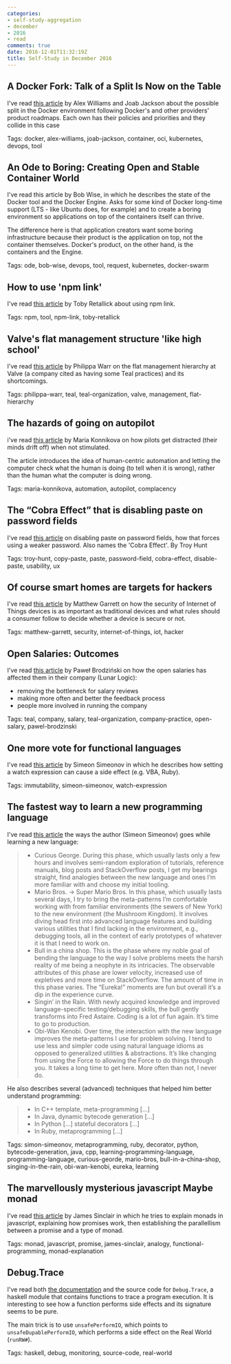 ```yaml
---
categories:
- self-study-aggregation
- december
- 2016
- read
comments: true
date: 2016-12-01T11:32:19Z
title: Self-Study in December 2016
---
```


## A Docker Fork: Talk of a Split Is Now on the Table

I've read [this article][docker-fork] by Alex Williams and Joab Jackson about the possible split in the Docker environment following Docker's and other providers' product roadmaps. Each own has their policies and priorities and they collide in this case

Tags: docker, alex-williams, joab-jackson, container, oci, kubernetes, devops, tool

[docker-fork]: http://thenewstack.io/docker-fork-talk-split-now-table/

## An Ode to Boring: Creating Open and Stable Container World

I've read this article by Bob Wise, in which he describes the state of the Docker tool and the Docker Engine. Asks for some kind of Docker long-time support (LTS - like Ubuntu does, for example) and to create a boring environment so applications on top of the containers itself can thrive.

The difference here is that application creators want some boring infrastructure because their product is the application on top, not the container themselves. Docker's product, on the other hand, is the containers and the Engine.

Tags: ode, bob-wise, devops, tool, request, kubernetes, docker-swarm

[boring-container-world]: https://medium.com/@bob_48171/an-ode-to-boring-creating-open-and-stable-container-world-4a7a39971443

## How to use 'npm link'

I've read [this article][npm-link] by Toby Retallick about using npm link.

Tags: npm, tool, npm-link, toby-retallick

[npm-link]: http://tobyret.github.io/NPM-Link/

## Valve's flat management structure 'like high school'

I've read [this article][flat-management] by Philippa Warr on the flat management hierarchy at Valve (a company cited as having some Teal practices) and its shortcomings.

Tags:  philippa-warr, teal, teal-organization, valve, management, flat-hierarchy

[flat-management]: http://www.wired.co.uk/article/valve-management-jeri-ellsworth

## The hazards of going on autopilot

i've read [this article][danger-autopilot] by Maria Konnikova on how pilots get distracted (their minds drift off) when not stimulated.

The article introduces the idea of human-centric automation and letting the computer check what the human is doing (to tell when it is wrong), rather than the human what the computer is doing wrong.

Tags: maria-konnikova, automation, autopilot, complacency

[danger-autopilot]: http://www.newyorker.com/science/maria-konnikova/hazards-automation

## The “Cobra Effect” that is disabling paste on password fields

I've read [this article][cobra-on-password-paste] on disabling paste on password fields, how that forces using a weaker password. Also names the 'Cobra Effect'. By Troy Hunt

Tags: troy-hunt, copy-paste, paste, password-field, cobra-effect, disable-paste, usability, ux

[cobra-on-password-paste]: https://www.troyhunt.com/the-cobra-effect-that-is-disabling/

## Of course smart homes are targets for hackers

I've read [this article][smart-homes-hackers] by Matthew Garrett on how the security of Internet of Things devices is as important as traditional devices and what rules should a consumer follow to decide whether a device is secure or not.

Tags: matthew-garrett, security, internet-of-things, iot, hacker

[smart-homes-hackers]: http://mjg59.dreamwidth.org/45483.html

## Open Salaries: Outcomes

I've read [this article][lunar-open-salaries] by Paweł Brodziński on how the open salaries has affected them in their company (Lunar Logic): 

  * removing the bottleneck for salary reviews
  * making more often and better the feedback process
  * people more involved in running the company

Tags: teal, company, salary, teal-organization, company-practice, open-salary, pawel-brodzinski

[lunar-open-salaries]: http://blog.lunarlogic.io/2016/open-salaries-outcomes

## One more vote for functional languages

I've read [this article][watch-expressions] by Simeon Simeonov in which he describes how setting a watch expression can cause a side effect (e.g. VBA, Ruby).

Tags: immutability, simeon-simeonov, watch-expression

[watch-expressions]: https://blog.simeonov.com/2013/03/04/one-more-vote-for-functional-languages/

## The fastest way to learn a new programming language

I've read [this article][learning-new-pl] the ways the author (Simeon Simeonov) goes while learning a new language:

> * Curious George. During this phase, which usually lasts only a few hours and involves semi-random exploration of tutorials, reference manuals, blog posts and StackOverflow posts, I get my bearings straight, find analogies between the new language and ones I’m more familiar with and choose my initial tooling.
> * Mario Bros. -> Super Mario Bros. In this phase, which usually lasts several days, I try to bring the meta-patterns I’m comfortable working with from familiar environments (the sewers of New York) to the new environment (the Mushroom Kingdom). It involves diving head first into advanced language features and building various utilities that I find lacking in the environment, e.g., debugging tools, all in the context of early prototypes of whatever it is that I need to work on.
> * Bull in a china shop. This is the phase where my noble goal of bending the language to the way I solve problems meets the harsh reality of me being a neophyte in its intricacies. The observable attributes of this phase are lower velocity, increased use of expletives and more time on StackOverflow. The amount of time in this phase varies. The “Eureka!” moments are fun but overall it’s a dip in the experience curve.
> * Singin’ in the Rain. With newly acquired knowledge and improved language-specific testing/debugging skills, the bull gently transforms into Fred Astaire. Coding is a lot of fun again. It’s time to go to production.
> * Obi-Wan Kenobi. Over time, the interaction with the new language improves the meta-patterns I use for problem solving. I tend to use less and simpler code using natural language idioms as opposed to generalized utilities & abstractions. It’s like changing from using the Force to allowing the Force to do things through you. It takes a long time to get here. More often than not, I never do.

He also describes several (advanced) techniques that helped him better understand programming:

> * In C++ template, meta-programming [...]
> * In Java, dynamic bytecode generation [...]
> * In Python [...] stateful decorators [...]
> * In Ruby, metaprogramming  [...]

Tags: simon-simeonov, metaprogramming, ruby, decorator, python, bytecode-generation, java, cpp, learning-programming-language, programming-language, curious-georde, mario-bros, bull-in-a-china-shop, singing-in-the-rain, obi-wan-kenobi, eureka, learning

[learning-new-pl]: https://blog.simeonov.com/2013/02/11/the-fastest-way-to-learn-a-new-programming-language/

## The marvellously mysterious javascript Maybe monad

I've read [this article][js-maybe-monad] by James Sinclair in which he tries to explain monads in javascript, explaining how promises work, then establishing the parallellism between a promise and a type of monad.

Tags: monad, javascript, promise, james-sinclair, analogy, functional-programming, monad-explanation

[js-maybe-monad]: http://jrsinclair.com/articles/2016/marvellously-mysterious-javascript-maybe-monad/



## Debug.Trace

I've read both [the documentation][debug-trace-haskell] and the source code for `Debug.Trace`, a haskell module that contains functions to trace a program execution. It is interesting to see how a function performs side effects and its signature seems to be pure.

The main trick is to use `unsafePerformIO`, which points to `unsafeDupablePerformIO`, which performs a side effect on the Real World (`runRW#`).

Tags: haskell, debug, monitoring, source-code, real-world

[debug-trace-haskell]: https://hackage.haskell.org/package/base-4.9.0.0/docs/Debug-Trace.html


